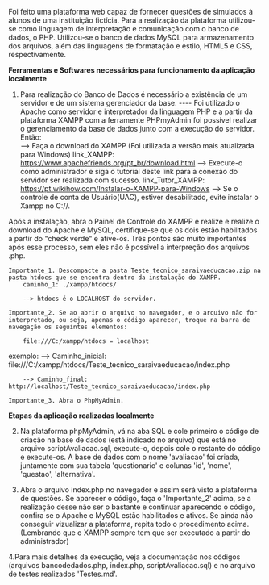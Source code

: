 

Foi feito uma plataforma web capaz de fornecer questões de simulados à alunos de uma instituição fictícia. Para a realização da plataforma utilizou-se como linguagem de interpretação e comunicação com o banco de dados, o PHP. Utilizou-se o banco de dados MySQL para armazenamento dos arquivos, além das linguagens de formatação e estilo, HTML5 e CSS, respectivamente.

 **Ferramentas e Softwares necessários para funcionamento da aplicação localmente**

1. Para realização do Banco de Dados é necessário a existência de um servidor e de um sistema gerenciador da base.
---- Foi utilizado o Apache como servidor e interpretador da linguagem PHP e a partir da plataforma XAMPP com a ferramente PHPmyAdmin foi possível realizar o gerenciamento da base de dados junto com a execução do servidor. 
Então:  
	--> Faça o download do XAMPP (Foi utilizada a versão mais atualizada para Windows)
		link_XAMPP: https://www.apachefriends.org/pt_br/download.html
	--> Execute-o como administrador e siga o tutorial deste link para a conexão do servidor ser realizada com sucesso. 
		link_Tutor_XAMPP: https://pt.wikihow.com/Instalar-o-XAMPP-para-Windows
	--> Se o controle de conta de Usuário(UAC), estiver desabilitado, evite instalar o Xampp no C://.

Após a instalação, abra o Painel de Controle do XAMPP e realize e realize o download do Apache e MySQL, certifique-se que os dois estão habilitados a partir do "check verde" e ative-os. Três pontos são muito importantes após esse processo, sem eles não é possível a interpreção dos arquivos .php. 

	Importante_1. Descompacte a pasta Teste_tecnico_saraivaeducacao.zip na pasta htdocs que se encontra dentro da instalação do XAMPP. 
		caminho_1: ./xampp/htdocs/

		--> htdocs é o LOCALHOST do servidor.

	Importante_2. Se ao abrir o arquivo no navegador, e o arquivo não for interpretado, ou seja, apenas o código aparecer, troque na barra de navegação os seguintes elementos:

		file:///C:/xampp/htdocs = localhost
exemplo:
		--> Caminho_inicial: file:///C:/xampp/htdocs/Teste_tecnico_saraivaeducacao/index.php

		--> Caminho_final: http://localhost/Teste_tecnico_saraivaeducacao/index.php

	Importante_3. Abra o PhpMyAdmin.

 **Etapas da aplicação realizadas localmente**

2. Na plataforma phpMyAdmin, vá na aba SQL e cole primeiro o código de criação na base de dados (está indicado no arquivo) que está no arquivo scriptAvaliacao.sql, execute-o, depois cole o restante do código e execute-os. A base de dados com o nome 'avaliacao' foi criada, juntamente com sua tabela 'questionario' e colunas 'id', 'nome', 'questao', 'alternativa'.

3. Abra o arquivo index.php no navegador e assim será visto a plataforma de questões. Se aparecer o código, faça o 'Importante_2' acima, se a realização desse não ser o bastante e continuar aparecendo o código, confira se o Apache e MySQL estão habilitados e ativos. Se ainda não conseguir vizualizar a plataforma, repita todo o procedimento acima. (Lembrando que o XAMPP sempre tem que ser executado a partir do administrador)

4.Para mais detalhes da execução, veja a documentação nos códigos (arquivos bancodedados.php, index.php, scriptAvaliacao.sql) e no arquivo de testes realizados 'Testes.md'.
